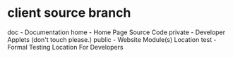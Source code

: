 # client source branch

<div>
doc - Documentation
home - Home Page Source Code
private - Developer Applets (don't touch please.)
public - Website Module(s) Location
test - Formal Testing Location For Developers
</div>